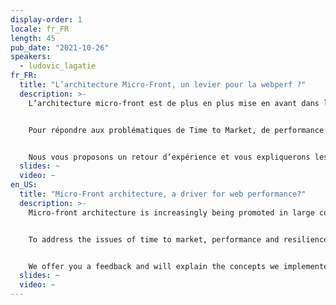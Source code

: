 ```yaml
---
display-order: 1
locale: fr_FR
length: 45
pub_date: "2021-10-26"
speakers:
  - ludovic_lagatie
fr_FR:
  title: "L’architecture Micro-Front, un levier pour la webperf ?"
  description: >-
    L’architecture micro-front est de plus en plus mise en avant dans les grosses entreprises, mais on ne trouve que très peu de feedback sur les problématiques de webperf (multiplication des appels aux APIs, duplication de code, augmentation du nombre de ressources, etc.).


    Pour répondre aux problématiques de Time to Market, de performance et de résilience, Leroy Merlin a choisi en 2017 de refondre son site internet sur la base d’une architecture micro-front. Nous sommes partis d’une feuille blanche et avons abordé dès le début et comme un seul sujet les problématiques de performance back et front.


    Nous vous proposons un retour d’expérience et vous expliquerons les concepts que nous avons mis en place pour faire de l’architecture micro-front un allié de la webperf.
  slides: ~
  video: ~
en_US:
  title: "Micro-Front architecture, a driver for web performance?"
  description: >-
    Micro-front architecture is increasingly being promoted in large companies, but there is very little feedback on webperf issues (multiplication of API calls, code duplication, increased number of resources, etc.).


    To address the issues of time to market, performance and resilience, Leroy Merlin chose in 2017 to redesign its website based on a micro-front-end architecture. We started with a blank sheet of paper and addressed from the beginning and as a single topic the back and front performance issues.


    We offer you a feedback and will explain the concepts we implemented to make the micro-front architecture an ally of webperf.
  slides: ~
  video: ~
---
```

